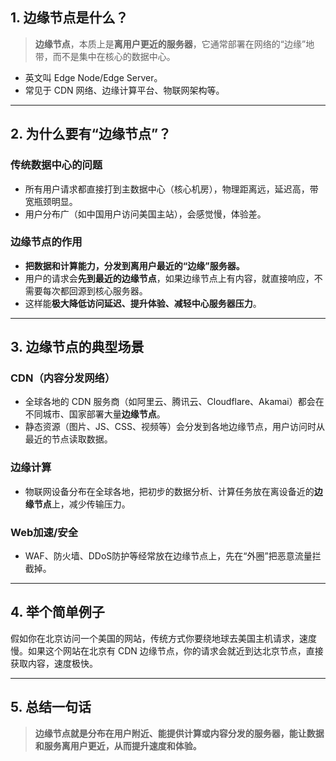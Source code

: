 ## 1. 边缘节点是什么？

> **边缘节点**，本质上是**离用户更近的服务器**，它通常部署在网络的“边缘”地带，而不是集中在核心的数据中心。

* 英文叫 Edge Node/Edge Server。
* 常见于 CDN 网络、边缘计算平台、物联网架构等。

---

## 2. 为什么要有“边缘节点”？

### 传统数据中心的问题

* 所有用户请求都直接打到主数据中心（核心机房），物理距离远，延迟高，带宽瓶颈明显。
* 用户分布广（如中国用户访问美国主站），会感觉慢，体验差。

### 边缘节点的作用

* **把数据和计算能力，分发到离用户最近的“边缘”服务器。**
* 用户的请求会**先到最近的边缘节点**，如果边缘节点上有内容，就直接响应，不需要每次都回源到核心服务器。
* 这样能**极大降低访问延迟、提升体验、减轻中心服务器压力**。

---

## 3. 边缘节点的典型场景

### CDN（内容分发网络）

* 全球各地的 CDN 服务商（如阿里云、腾讯云、Cloudflare、Akamai）都会在不同城市、国家部署大量**边缘节点**。
* 静态资源（图片、JS、CSS、视频等）会分发到各地边缘节点，用户访问时从最近的节点读取数据。

### 边缘计算

* 物联网设备分布在全球各地，把初步的数据分析、计算任务放在离设备近的**边缘节点**上，减少传输压力。

### Web加速/安全

* WAF、防火墙、DDoS防护等经常放在边缘节点上，先在“外圈”把恶意流量拦截掉。

---

## 4. 举个简单例子

假如你在北京访问一个美国的网站，传统方式你要绕地球去美国主机请求，速度慢。如果这个网站在北京有 CDN 边缘节点，你的请求会就近到达北京节点，直接获取内容，速度极快。

---

## 5. 总结一句话

> **边缘节点就是分布在用户附近、能提供计算或内容分发的服务器，能让数据和服务离用户更近，从而提升速度和体验。**
